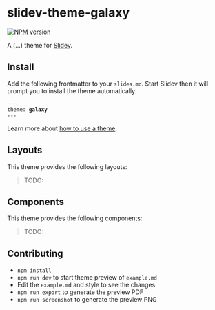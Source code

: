 # slidev-theme-galaxy

[![NPM version](https://img.shields.io/npm/v/slidev-theme-galaxy?color=3AB9D4&label=)](https://www.npmjs.com/package/slidev-theme-galaxy)

A (...) theme for [Slidev](https://github.com/slidevjs/slidev).

<!--
  Learn more about how to write a theme:
  https://sli.dev/guide/write-theme.html
--->

<!--
  run `npm run dev` to check out the slides for more details of how to start writing a theme
-->

<!--
  Put some screenshots here to demonstrate your theme

  Live demo: [...]
-->

## Install

Add the following frontmatter to your `slides.md`. Start Slidev then it will prompt you to install the theme automatically.

<pre><code>---
theme: <b>galaxy</b>
---</code></pre>

Learn more about [how to use a theme](https://sli.dev/guide/theme-addon#use-theme).

## Layouts

This theme provides the following layouts:

> TODO:

## Components

This theme provides the following components:

> TODO:

## Contributing

- `npm install`
- `npm run dev` to start theme preview of `example.md`
- Edit the `example.md` and style to see the changes
- `npm run export` to generate the preview PDF
- `npm run screenshot` to generate the preview PNG
